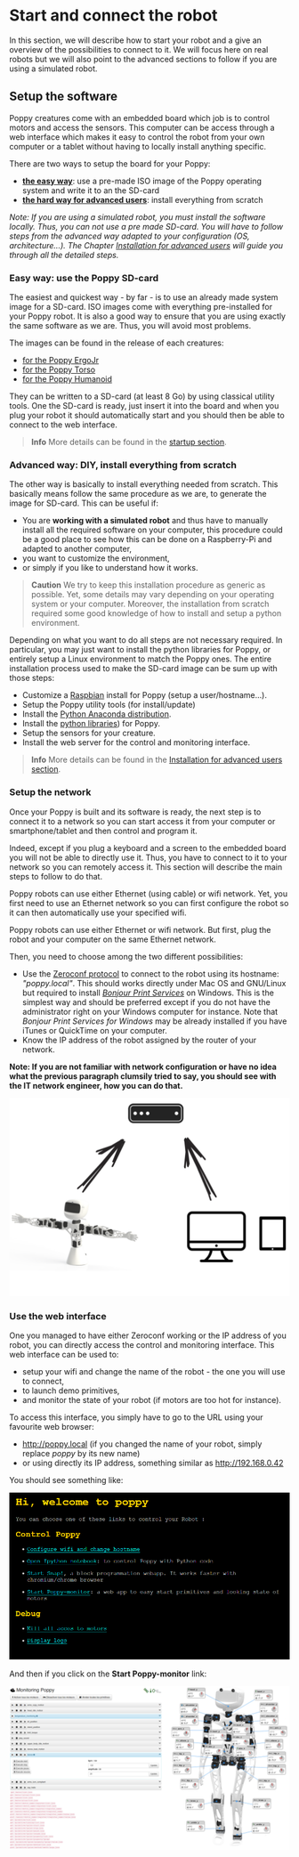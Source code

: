 # Start and connect the robot

In this section, we will describe how to start your robot and a give an overview of the possibilities to connect to it. We will focus here on real robots but we will also point to the advanced sections to follow if you are using a simulated robot.

## Setup the software

Poppy creatures come with an embedded board which job is to control motors and access the sensors. This computer can be access through a web interface which makes it easy to control the robot from your own computer or a tablet without having to locally install anything specific.


There are two ways to setup the board for your Poppy:
* [**the easy way**](#easy-way-use-the-poppy-sdcard): use a pre-made ISO image of the Poppy operating system and write it to an the SD-card
* [**the hard way for advanced users**](#advanced-way-diy-install-everything-from-scratch): install everything from scratch


*Note: If you are using a simulated robot, you  must install the software locally. Thus, you can not use a pre made SD-card. You will have to follow steps from the advanced way adapted to your configuration (OS, architecture...). The Chapter [Installation for advanced users](../installation-for-advanced-users/README.md) will guide you through all the detailed steps.*

### Easy way: use the Poppy SD-card

The easiest and quickest way - by far - is to use an already made system image for a SD-card. ISO images come with everything pre-installed for your Poppy robot. It is also a good way to ensure that you are using exactly the same software as we are. Thus, you will avoid most problems.

The images can be found in the release of each creatures:

* [for the Poppy ErgoJr](https://github.com/poppy-project/poppy-ergo-jr/releases)
* [for the Poppy Torso](https://github.com/poppy-project/poppy-torso/releases)
* [for the Poppy Humanoid](https://github.com/poppy-project/poppy-humanoid/releases/)

They can be written to a SD-card (at least 8 Go) by using classical utility tools.
One the SD-card is ready, just insert it into the board and when you plug your robot it should automatically start and you should then be able to connect to the web interface.

> **Info** More details can be found in the [startup section](../startup/README.md).

### Advanced way: DIY, install everything from scratch

The other way is basically to install everything needed from scratch. This basically means follow the same procedure as we are, to generate the image for SD-card. This can be useful if:

* You are **working with a simulated robot** and thus have to manually install all the required software on your computer, this procedure could be a good place to see how this can be done on a Raspberry-Pi and adapted to another computer,
* you want to customize the environment,
* or simply if you like to understand how it works.

> **Caution** We try to keep this installation procedure as generic as possible. Yet, some details may vary depending on your operating system or your computer. Moreover, the installation from scratch required some good knowledge of how to install and setup a python environment.

<!-- ![Linux](../img/linux.jpg) -->

Depending on what you want to do all steps are not necessary required. In particular, you may just want to install the python libraries for Poppy, or entirely setup a Linux environment to match the Poppy ones. The entire installation process used to make the SD-card image can be sum up with those steps:
* Customize a [Raspbian](https://www.raspbian.org) install for Poppy (setup a user/hostname...).
* Setup the Poppy utility tools (for install/update)
* Install the [Python Anaconda distribution](https://www.continuum.io/why-anaconda).
* Install the [python libraries](../software-libraries/README.md)) for Poppy.
* Setup the sensors for your creature.
* Install the web server for the control and monitoring interface.

> **Info** More details can be found in the [Installation for advanced users section](../installation-for-advanced-users/README.md).

### Setup the network

Once your Poppy is built and its software is ready, the next step is to connect it to a network so you can start access it from your computer or smartphone/tablet and then control and program it.

Indeed, except if you plug a keyboard and a screen to the embedded board you will not be able to directly use it. Thus, you have to connect to it to your network so you can remotely access it. This section will describe the main steps to follow to do that.

Poppy robots can use either Ethernet (using cable) or wifi network. Yet, you first need to use an Ethernet network so you can first configure the robot so it can then automatically use your specified wifi.


Poppy robots can use either Ethernet or wifi network. But first, plug the robot and your computer on the same Ethernet network.

Then, you need to choose among the two different possibilities:


*  Use the [Zeroconf protocol](https://fr.wikipedia.org/wiki/Zeroconf) to connect to the robot using its hostname: *"poppy.local"*. This should works directly under Mac OS and GNU/Linux but required to install [*Bonjour Print Services*](https://support.apple.com/kb/DL999) on Windows. This is the simplest way and should be preferred except if you do not have the administrator right on your Windows computer for instance. Note that *Bonjour Print Services for Windows* may be already installed if you have iTunes or QuickTime on your computer.
* Know the IP address of the robot assigned by the router of your network.

**Note: If you are not familiar with network configuration or have no idea what the previous paragraph clumsily tried to say, you should see with the IT network engineer, how you can do that.**

![Network Schema](../img/network.png)

### Use the web interface

One you managed to have either Zeroconf working or the IP address of you robot, you can directly access the control and monitoring interface. This web interface can be used to:

* setup your wifi and change the name of the robot - the one you will use to connect,
* to launch demo primitives,
* and monitor the state of your robot (if motors are too hot for instance).

To access this interface, you simply have to go to the URL using your favourite web browser:

* http://poppy.local (if you changed the name of your robot, simply replace *poppy* by its new name)
* or using directly its IP address, something similar as http://192.168.0.42

You should see something like:

![Web interface](../img/poppy_home.png)

And then if you click on the **Start Poppy-monitor** link:

![Monitor interface](../img/poppy_monitor.png)
